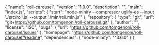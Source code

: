 {
    "name": "roll-carousel",
    "version": "1.0.0",
    "description": "",
    "main": "index.js",
    "scripts": {
        "start": "node-minify --compressor uglify-es --input './src/roll.js' --output './min/roll.min.js'"
    },
    "repository": {
        "type": "git",
        "url": "git+https://github.com/tomgenoni/roll-carousel.git"
    },
    "author": "",
    "license": "ISC",
    "bugs": {
        "url": "https://github.com/tomgenoni/roll-carousel/issues"
    },
    "homepage": "https://github.com/tomgenoni/roll-carousel#readme",
    "dependencies": {
        "node-minify": "^3.6.0"
    }
}
